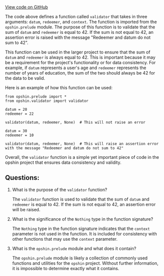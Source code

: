 [View code on GitHub](https://github.com/opshin/opshin/examples/smart_contracts/assert_sum.py)

The code above defines a function called `validator` that takes in three arguments: `datum`, `redeemer`, and `context`. The function is imported from the `opshin.prelude` module. The purpose of this function is to validate that the sum of `datum` and `redeemer` is equal to 42. If the sum is not equal to 42, an assertion error is raised with the message "Redeemer and datum do not sum to 42".

This function can be used in the larger project to ensure that the sum of `datum` and `redeemer` is always equal to 42. This is important because it may be a requirement for the project's functionality or for data consistency. For example, if `datum` represents a user's age and `redeemer` represents the number of years of education, the sum of the two should always be 42 for the data to be valid.

Here is an example of how this function can be used:

```
from opshin.prelude import *
from opshin.validator import validator

datum = 20
redeemer = 22

validator(datum, redeemer, None)  # This will not raise an error

datum = 30
redeemer = 10

validator(datum, redeemer, None)  # This will raise an assertion error with the message "Redeemer and datum do not sum to 42"
```

Overall, the `validator` function is a simple yet important piece of code in the opshin project that ensures data consistency and validity.
## Questions: 
 1. What is the purpose of the `validator` function?
    
    The `validator` function is used to validate that the sum of `datum` and `redeemer` is equal to 42. If the sum is not equal to 42, an assertion error will be raised.

2. What is the significance of the `Nothing` type in the function signature?
    
    The `Nothing` type in the function signature indicates that the `context` parameter is not used in the function. It is included for consistency with other functions that may use the `context` parameter.

3. What is the `opshin.prelude` module and what does it contain?
    
    The `opshin.prelude` module is likely a collection of commonly used functions and utilities for the `opshin` project. Without further information, it is impossible to determine exactly what it contains.
